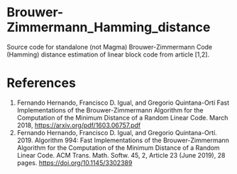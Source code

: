 # Brouwer-Zimmermann_Hamming_distance
Source code for standalone (not Magma) Brouwer-Zimmermann Code (Hamming) distance estimation of linear block code from article  [1,2].


# References
1. Fernando Hernando, Francisco D. Igual, and Gregorio Quintana-Ortí Fast Implementations of the Brouwer-Zimmermann Algorithm for the Computation of the Minimum Distance of a Random Linear Code.  March 2018, https://arxiv.org/pdf/1603.06757.pdf
2. Fernando Hernando, Francisco D. Igual, and Gregorio Quintana-Ortí. 2019. Algorithm 994: Fast Implementations of the Brouwer-Zimmermann Algorithm for the Computation of the Minimum Distance of a Random Linear Code. ACM Trans. Math. Softw. 45, 2, Article 23 (June 2019), 28 pages. https://doi.org/10.1145/3302389 
